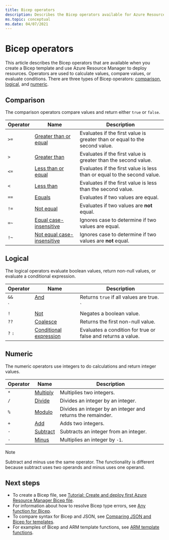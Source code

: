 ```yaml
---
title: Bicep operators
description: Describes the Bicep operators available for Azure Resource Manager deployments.
ms.topic: conceptual
ms.date: 04/07/2021
---
```


# Bicep operators

This article describes the Bicep operators that are available when you create a Bicep template and use Azure Resource Manager to deploy resources. Operators are used to calculate values, compare values, or evaluate conditions. There are three types of Bicep operators: [comparison](#comparison), [logical](#logical), and [numeric](#numeric).

## Comparison

The comparison operators compare values and return either `true` or `false`.

| Operator | Name | Description |
| ---- | ---- | ---- |
| `>=` | [Greater than or equal](bicep-operators-comparison.md#greater-than-or-equal-) | Evaluates if the first value is greater than or equal to the second value. |
| `>`  | [Greater than](bicep-operators-comparison.md#greater-than-) | Evaluates if the first value is greater than the second value. |
| `<=` | [Less than or equal](bicep-operators-comparison.md#less-than-or-equal-) | Evaluates if the first value is less than or equal to the second value. |
| `<`  | [Less than](bicep-operators-comparison.md#less-than-) | Evaluates if the first value is less than the second value. |
| `==` | [Equals](bicep-operators-comparison.md#equals-) | Evaluates if two values are equal. |
| `!=` | [Not equal](bicep-operators-comparison.md#not-equal-) | Evaluates if two values are **not** equal. |
| `=~` | [Equal case-insensitive](bicep-operators-comparison.md#equal-case-insensitive-) | Ignores case to determine if two values are equal. |
| `!~` | [Not equal case-insensitive](bicep-operators-comparison.md#not-equal-case-insensitive-) | Ignores case to determine if two values are **not** equal. |

## Logical

The logical operators evaluate boolean values, return non-null values, or evaluate a conditional expression.

| Operator | Name | Description |
| ---- | ---- | ---- |
| `&&` | [And](bicep-operators-logical.md#and-) | Returns `true` if all values are true. |
| `||`| [Or](bicep-operators-logical.md#or-) | Returns `true` if either value is true. |
| `!` | [Not](bicep-operators-logical.md#not-) | Negates a boolean value. |
| `??` | [Coalesce](bicep-operators-logical.md#coalesce-) | Returns the first non-null value. |
| `?` `:` | [Conditional expression](bicep-operators-logical.md#conditional-expression--) | Evaluates a condition for true or false and returns a value. |

## Numeric

The numeric operators use integers to do calculations and return integer values.

| Operator | Name | Description |
| ---- | ---- | ---- |
| `*` | [Multiply](bicep-operators-numeric.md#multiply-) | Multiplies two integers. |
| `/` | [Divide](bicep-operators-numeric.md#divide-) | Divides an integer by an integer. |
| `%` | [Modulo](bicep-operators-numeric.md#modulo-) | Divides an integer by an integer and returns the remainder. |
| `+` | [Add](bicep-operators-numeric.md#add-) | Adds two integers. |
| `-` | [Subtract](bicep-operators-numeric.md#subtract--) | Subtracts an integer from an integer. |
| `-` | [Minus](bicep-operators-numeric.md#minus--) | Multiplies an integer by `-1`. |

> [!NOTE]
> Subtract and minus use the same operator. The functionality is different because subtract uses two
> operands and minus uses one operand.

## Next steps

- To create a Bicep file, see [Tutorial: Create and deploy first Azure Resource Manager Bicep file](bicep-tutorial-create-first-bicep.md).
- For information about how to resolve Bicep type errors, see [Any function for Bicep](template-functions-any.md).
- To compare syntax for Bicep and JSON, see [Comparing JSON and Bicep for templates](compare-template-syntax.md).
- For examples of Bicep and ARM template functions, see [ARM template functions](template-functions.md).
